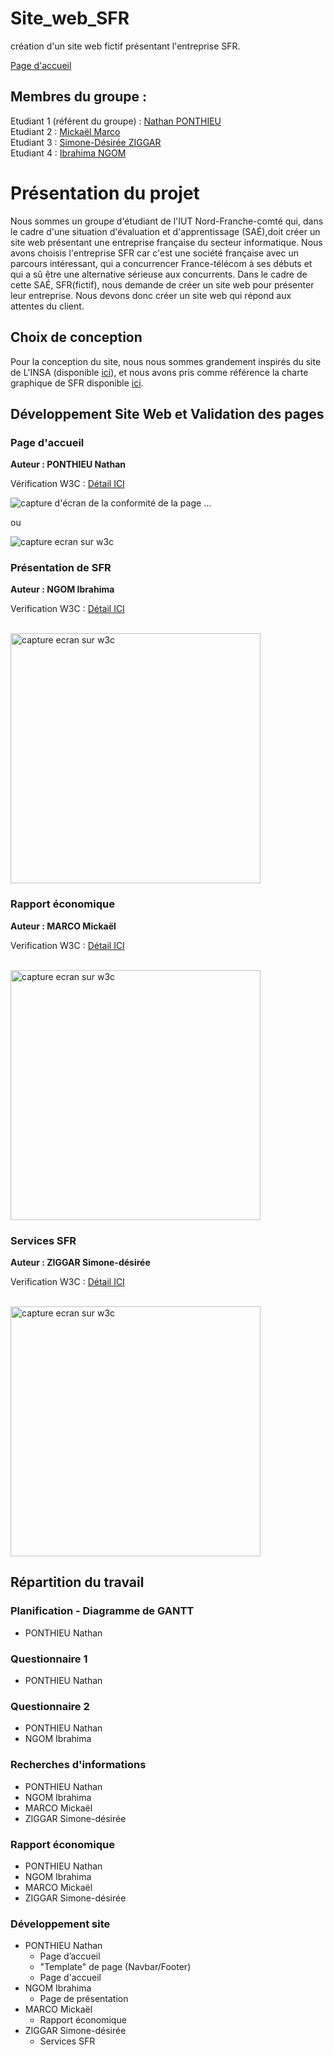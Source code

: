 # Site_web_SFR

création d'un site web fictif présentant l'entreprise SFR.

[Page d'accueil](https://nponthie-iut90.github.io/S1-2023-ihm/)
## Membres du groupe :

Etudiant 1 (référent du groupe) :  [Nathan PONTHIEU](mailto:nathan.ponthieu@edu.univ-fcomte.fr?subject=SAE_1_05_06)  
Etudiant 2 : [Mickaël Marco](mailto:mickael.marco@edu.univ-fcomte.fr?subject=SAE_1_05_06)   
Etudiant 3 : [Simone-Désirée ZIGGAR](mailto:simone_desiree.ziggar@edu.univ-fcomte.fr?subject=SAE_1_05_06)  
Etudiant 4 : [Ibrahima NGOM](mailto:ibrahima.ngom@edu.univ-fcomte.fr?subject=SAE_1_05_06)  

# Présentation du projet

Nous sommes un groupe d'étudiant de l'IUT Nord-Franche-comté qui, dans le cadre d'une situation d'évaluation et d'apprentissage (SAÉ),doit créer un site web présentant une entreprise française du secteur informatique.
Nous avons choisis l'entreprise SFR car c'est une société française avec un parcours intéressant, qui a concurrencer France-télécom à ses débuts et qui a sû être une alternative sérieuse aux concurrents. Dans le cadre de cette SAÉ, SFR(fictif), nous demande de créer un site web pour présenter leur entreprise. Nous devons donc créer un site web qui répond aux attentes du client.

## Choix de conception  

Pour la conception du site, nous nous sommes grandement inspirés du site de L'INSA (disponible [ici](https://www.groupe-insa.fr/)), et nous avons pris comme référence la charte graphique de SFR disponible [ici](https://www.sfr.fr/).    


## Développement Site Web et Validation des pages

### Page d'accueil

**Auteur : PONTHIEU Nathan**  

Vérification W3C : [Détail ICI](https://validator.w3.org/nu/?showsource=yes&showoutline=yes&showimagereport=yes&doc=https%3A%2F%2Fnponthie-iut90.github.io%2FS1-2023-ihm%2Fpages%2Frapport_economique%2Frapport_economique.html)


![capture d'écran de la conformité de la page ...](doc/capture_1_W3C.png)

ou 

<img src="doc/capture_1_W3C.png" style="width=400px" alt="capture ecran sur w3c">


<!--  style="width=400px" ne fonctionne pas -->

### Présentation de SFR

**Auteur : NGOM Ibrahima**  

Verification W3C : [Détail ICI](https://validator.w3.org/nu/?showsource=yes&showoutline=yes&showimagereport=yes&doc=https%3A%2F%2Fdemo-am90.github.io%2Fs1-demo%2Findex.html)

<br>
<img src="doc/capture_1_W3C.png" width="400px" alt="capture ecran sur w3c">

### Rapport économique

**Auteur : MARCO Mickaël**

Verification W3C : [Détail ICI](https://validator.w3.org/nu/?showsource=yes&showoutline=yes&showimagereport=yes&doc=https%3A%2F%2Fdemo-am90.github.io%2Fs1-demo%2Findex.html)

<br>
<img src="doc/capture_1_W3C.png" width="400px" alt="capture ecran sur w3c">

### Services SFR

**Auteur : ZIGGAR Simone-désirée**

Verification W3C : [Détail ICI](https://validator.w3.org/nu/?showsource=yes&showoutline=yes&showimagereport=yes&doc=https%3A%2F%2Fdemo-am90.github.io%2Fs1-demo%2Findex.html)

<br>
<img src="doc/capture_1_W3C.png" width="400px" alt="capture ecran sur w3c">

## Répartition du travail

### Planification - Diagramme de GANTT

- PONTHIEU Nathan

### Questionnaire 1

- PONTHIEU Nathan

### Questionnaire 2

- PONTHIEU Nathan
- NGOM Ibrahima

### Recherches d'informations

- PONTHIEU Nathan
- NGOM Ibrahima
- MARCO Mickaël
- ZIGGAR Simone-désirée


### Rapport économique

- PONTHIEU Nathan
- NGOM Ibrahima
- MARCO Mickaël
- ZIGGAR Simone-désirée

### Développement site

- PONTHIEU Nathan
  - Page d’accueil
  - "Template" de page (Navbar/Footer)
  - Page d'accueil
- NGOM Ibrahima
  - Page de présentation
- MARCO Mickaël
  - Rapport économique
- ZIGGAR Simone-désirée
  - Services SFR
